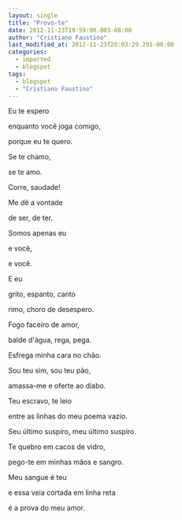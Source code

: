 ```yaml
---
layout: single
title: "Provo-te"
date: 2012-11-23T19:59:00.003-08:00
author: "Cristiano Faustino"
last_modified_at: 2012-11-23T20:03:29.291-08:00
categories:
  - imported
  - blogspot
tags:
  - blogspot
  - "Cristiano Faustino"
---
```


Eu te espero



enquanto você joga comigo,



porque eu te quero.



Se te chamo,



se te amo.



Corre, saudade!



Me dê a vontade



de ser, de ter.



Somos apenas eu



e você,



e você.



E eu



grito, espanto, canto



rimo, choro de desespero.



Fogo faceiro de amor,



balde d'água, rega, pega.



Esfrega minha cara no chão.



Sou teu sim, sou teu pão,



amassa-me e oferte ao diabo.



Teu escravo, te leio



entre as linhas do meu poema vazio.



Seu último suspiro, meu último suspiro.



Te quebro em cacos de vidro,



pego-te em minhas mãos e sangro.



Meu sangue é teu



e essa veia cortada em linha reta



é a prova do meu amor.